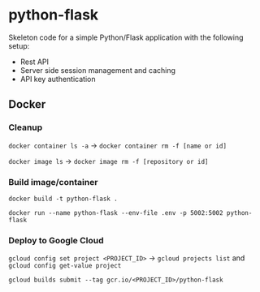 # python-flask

Skeleton code for a simple Python/Flask application with the following setup:

* Rest API
* Server side session management and caching
* API key authentication

## Docker

### Cleanup

``docker container ls -a`` -> ``docker container rm -f [name or id]``

``docker image ls`` -> ``docker image rm -f [repository or id]``

### Build image/container

``docker build -t python-flask .``

``docker run --name python-flask --env-file .env -p 5002:5002 python-flask``

### Deploy to Google Cloud

 ``gcloud config set project <PROJECT_ID>`` -> ``gcloud projects list`` and ``gcloud config get-value project``

``gcloud builds submit --tag gcr.io/<PROJECT_ID>/python-flask``

